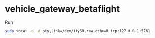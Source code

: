 # vehicle_gateway_betaflight
Run

```bash
sudo socat -d -d pty,link=/dev/ttyS0,raw,echo=0 tcp:127.0.0.1:5761
```
